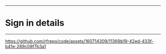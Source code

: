 ___
# Sign in details
___

https://github.com/rfrepo/code/assets/160714309/11369b19-42ed-433f-b41e-289c08f7b3a1

<br />
<br />
